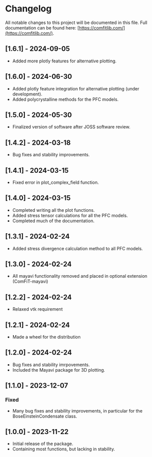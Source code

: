 # Changelog

All notable changes to this project will be documented in this file.
Full documentation can be found here: [https://comfitlib.com/](https://comfitlib.com/).

## [1.6.1] - 2024-09-05
- Added more plotly features for alternative plotting.

## [1.6.0] - 2024-06-30
- Added plotly feature integration for alternative plotting (under development).
- Added polycrystalline methods for the PFC models.

## [1.5.0] - 2024-05-30
- Finalized version of software after JOSS software review. 

## [1.4.2] - 2024-03-18
- Bug fixes and stability improvements.

## [1.4.1] - 2024-03-15
- Fixed error in plot_complex_field function.

## [1.4.0] - 2024-03-15
- Completed writing all the plot functions. 
- Added stress tensor calculations for all the PFC models.
- Completed much of the documentation.

## [1.3.1] - 2024-02-24
- Added stress divergence calculation method to all PFC models.

## [1.3.0] - 2024-02-24
- All mayavi functionality removed and placed in optional extension (ComFiT-mayavi)

## [1.2.2] - 2024-02-24
- Relaxed vtk requirement

## [1.2.1] - 2024-02-24
- Made a wheel for the distribution

## [1.2.0] - 2024-02-24
- Bug fixes and stability imrpovements.
- Included the Mayavi package for 3D plotting.

## [1.1.0] - 2023-12-07
### Fixed
- Many bug fixes and stability improvements, in particular for the BoseEinsteinCondensate class.

## [1.0.0] - 2023-11-22
- Initial release of the package.
- Containing most functions, but lacking in stability.